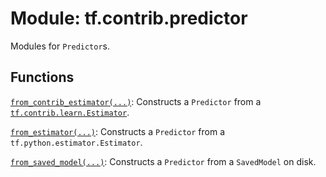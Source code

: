 <div itemscope itemtype="http://developers.google.com/ReferenceObject">
<meta itemprop="name" content="tf.contrib.predictor" />
<meta itemprop="path" content="Stable" />
</div>

# Module: tf.contrib.predictor

Modules for `Predictor`s.


## Functions

[`from_contrib_estimator(...)`](../../tf/contrib/predictor/from_contrib_estimator.md): Constructs a `Predictor` from a <a href="../../tf/contrib/learn/Estimator.md"><code>tf.contrib.learn.Estimator</code></a>.

[`from_estimator(...)`](../../tf/contrib/predictor/from_estimator.md): Constructs a `Predictor` from a `tf.python.estimator.Estimator`.

[`from_saved_model(...)`](../../tf/contrib/predictor/from_saved_model.md): Constructs a `Predictor` from a `SavedModel` on disk.


